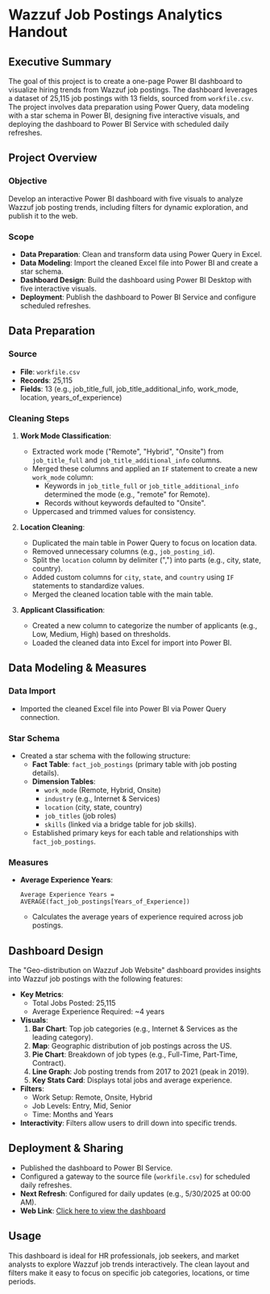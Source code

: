 # Wazzuf Job Postings Analytics Handout

## Executive Summary
The goal of this project is to create a one-page Power BI dashboard to visualize hiring trends from Wazzuf job postings. The dashboard leverages a dataset of 25,115 job postings with 13 fields, sourced from `workfile.csv`. The project involves data preparation using Power Query, data modeling with a star schema in Power BI, designing five interactive visuals, and deploying the dashboard to Power BI Service with scheduled daily refreshes.

## Project Overview

### Objective
Develop an interactive Power BI dashboard with five visuals to analyze Wazzuf job posting trends, including filters for dynamic exploration, and publish it to the web.

### Scope
- **Data Preparation**: Clean and transform data using Power Query in Excel.
- **Data Modeling**: Import the cleaned Excel file into Power BI and create a star schema.
- **Dashboard Design**: Build the dashboard using Power BI Desktop with five interactive visuals.
- **Deployment**: Publish the dashboard to Power BI Service and configure scheduled refreshes.

## Data Preparation

### Source
- **File**: `workfile.csv`
- **Records**: 25,115
- **Fields**: 13 (e.g., job_title_full, job_title_additional_info, work_mode, location, years_of_experience)

### Cleaning Steps
1. **Work Mode Classification**:
   - Extracted work mode ("Remote", "Hybrid", "Onsite") from `job_title_full` and `job_title_additional_info` columns.
   - Merged these columns and applied an `IF` statement to create a new `work_mode` column:
     - Keywords in `job_title_full` or `job_title_additional_info` determined the mode (e.g., "remote" for Remote).
     - Records without keywords defaulted to "Onsite".
   - Uppercased and trimmed values for consistency.

2. **Location Cleaning**:
   - Duplicated the main table in Power Query to focus on location data.
   - Removed unnecessary columns (e.g., `job_posting_id`).
   - Split the `location` column by delimiter (",") into parts (e.g., city, state, country).
   - Added custom columns for `city`, `state`, and `country` using `IF` statements to standardize values.
   - Merged the cleaned location table with the main table.

3. **Applicant Classification**:
   - Created a new column to categorize the number of applicants (e.g., Low, Medium, High) based on thresholds.
   - Loaded the cleaned data into Excel for import into Power BI.

## Data Modeling & Measures

### Data Import
- Imported the cleaned Excel file into Power BI via Power Query connection.

### Star Schema
- Created a star schema with the following structure:
  - **Fact Table**: `fact_job_postings` (primary table with job posting details).
  - **Dimension Tables**:
    - `work_mode` (Remote, Hybrid, Onsite)
    - `industry` (e.g., Internet & Services)
    - `location` (city, state, country)
    - `job_titles` (job roles)
    - `skills` (linked via a bridge table for job skills).
  - Established primary keys for each table and relationships with `fact_job_postings`.

### Measures
- **Average Experience Years**:
  ```dax
  Average Experience Years = AVERAGE(fact_job_postings[Years_of_Experience])
  ```
  - Calculates the average years of experience required across job postings.

## Dashboard Design

The "Geo-distribution on Wazzuf Job Website" dashboard provides insights into Wazzuf job postings with the following features:

- **Key Metrics**:
  - Total Jobs Posted: 25,115
  - Average Experience Required: ~4 years
- **Visuals**:
  1. **Bar Chart**: Top job categories (e.g., Internet & Services as the leading category).
  2. **Map**: Geographic distribution of job postings across the US.
  3. **Pie Chart**: Breakdown of job types (e.g., Full-Time, Part-Time, Contract).
  4. **Line Graph**: Job posting trends from 2017 to 2021 (peak in 2019).
  5. **Key Stats Card**: Displays total jobs and average experience.
- **Filters**:
  - Work Setup: Remote, Onsite, Hybrid
  - Job Levels: Entry, Mid, Senior
  - Time: Months and Years
- **Interactivity**: Filters allow users to drill down into specific trends.

## Deployment & Sharing
- Published the dashboard to Power BI Service.
- Configured a gateway to the source file (`workfile.csv`) for scheduled daily refreshes.
- **Next Refresh**: Configured for daily updates (e.g., 5/30/2025 at 00:00 AM).
- **Web Link**: [Click here to view the dashboard](https://app.powerbi.com/view?r=eyJrIjoiZDUyYmI4YjMtMDRkOS00NWE4LTg4OTgtODFkYTJkZGY0ZWNmIiwidCI6IjEzMmI2Y2RkLTM0YzktNDUxZS1hNjNjLWQwMGQ1ZmEyZjZhNyIsImMiOjl9)

## Usage
This dashboard is ideal for HR professionals, job seekers, and market analysts to explore Wazzuf job trends interactively. The clean layout and filters make it easy to focus on specific job categories, locations, or time periods.
